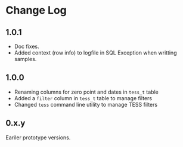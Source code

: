 # Change Log

## 1.0.1

* Doc fixes.
* Added context (row info) to logfile in SQL Exception when writting samples.

## 1.0.0

* Renaming columns for zero point and dates in `tess_t` table
* Added a `filter` column in `tess_t` table to manage filters
* Changed `tess` command line utility to manage TESS filters

## 0.x.y

Eariler prototype versions.

